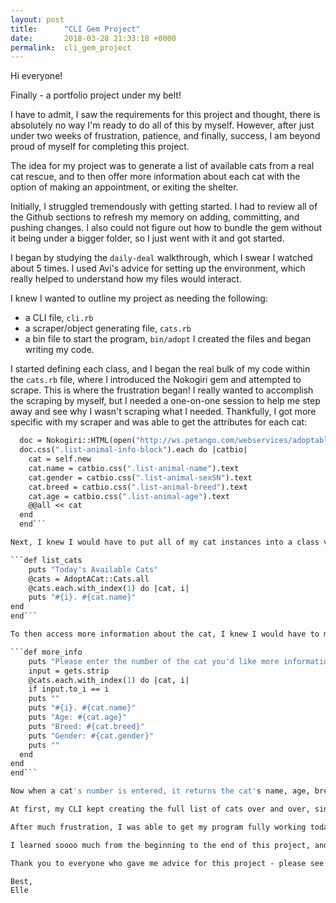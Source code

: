 ```yaml
---
layout: post
title:      "CLI Gem Project"
date:       2018-03-28 21:33:18 +0000
permalink:  cli_gem_project
---
```



Hi everyone!

Finally - a portfolio project under my belt!

I have to admit, I saw the requirements for this project and thought, there is absolutely no way I'm ready to do all of this by myself. However, after just under two weeks of frustration, patience, and finally, success, I am beyond proud of myself for completing this project.

The idea for my project was to generate a list of available cats from a real cat rescue, and to then offer more information about each cat with the option of making an appointment, or exiting the shelter.

Initially, I struggled tremendously with getting started. I had to review all of the Github sections to refresh my memory on adding, committing, and pushing changes. I also could not figure out how to bundle the gem without it being under a bigger folder, so I just went with it and got started.

I began by studying the `daily-deal` walkthrough, which I swear I watched about 5 times. I used Avi's advice for setting up the environment, which really helped to understand how my files would interact.

I knew I wanted to outline my project as needing the following:
* a CLI file, `cli.rb`
* a scraper/object generating file, `cats.rb`
* a bin file to start the program, `bin/adopt`
I created the files and began writing my code.

I started defining each class, and I began the real bulk of my code within the `cats.rb` file, where I introduced the Nokogiri gem and attempted to scrape.  This is where the frustration began! I really wanted to accomplish the scraping by myself, but I needed a one-on-one session to help me step away and see why I wasn't scraping what I needed. Thankfully, I got more specific with my scraper and was able to get the attributes for each cat:

```  def self.create
  doc = Nokogiri::HTML(open("http://ws.petango.com/webservices/adoptablesearch/wsAdoptableAnimals.aspx?species=All&sex=A&agegroup=All&location=&site=&onhold=A&orderby=name&colnum=4&css=https://ws.petango.com/WebServices/adoptablesearch/css/styles.css&authkey=uqn3fk5upf1ol62utcer2x7b0sfg42ytj6j51sefh01e5u64k6&recAmount=&detailsInPopup=No&featuredPet=Include&stageID="))
  doc.css(".list-animal-info-block").each do |catbio|
    cat = self.new
    cat.name = catbio.css(".list-animal-name").text
    cat.gender = catbio.css(".list-animal-sexSN").text
    cat.breed = catbio.css(".list-animal-breed").text
    cat.age = catbio.css(".list-animal-age").text
    @@all << cat
  end
  end```

Next, I knew I would have to put all of my cat instances into a class variable, `@@all`, which would then be accessed by my CLI to print a list of all cats. Here is the partial code from my CLI file that returned a numbered list of cats with their names: 

```def list_cats
    puts "Today's Available Cats"
    @cats = AdoptACat::Cats.all
    @cats.each.with_index(1) do |cat, i|
    puts "#{i}. #{cat.name}"
end
end```

To then access more information about the cat, I knew I would have to match either the index to user input, or the cat's name to the input. Since there were multiple cats with the same name, it only made sense to use the index since every cat has a different number and is identifiable that way. This was the code I used to retrieve more information:  

```def more_info
    puts "Please enter the number of the cat you'd like more information about:"
    input = gets.strip
    @cats.each.with_index(1) do |cat, i|
    if input.to_i == i
    puts ""
    puts "#{i}. #{cat.name}"
    puts "Age: #{cat.age}"
    puts "Breed: #{cat.breed}"
    puts "Gender: #{cat.gender}"
    puts ""
  end
end
end```

Now when a cat's number is entered, it returns the cat's name, age, breed, and gender, which we scraped from the cats file in the above code.

At first, my CLI kept creating the full list of cats over and over, since I called my `#create` method within my list_cats method. I knew I had to move it somewhere where it would only be called once - in `bin/adopt`, right before `bin/adopt` runs `AdoptACat::CLI.new.call`.

After much frustration, I was able to get my program fully working today! It does not run in circles, and it returns the list of cats just how I wanted it to. 

I learned soooo much from the beginning to the end of this project, and it really reinforced so much of OO Ruby that I wasn't understanding so well before. 

Thank you to everyone who gave me advice for this project - please see my video walkthrough for a better visual as well as instructions to install my gem! [https://youtu.be/EL0WoJkaofE](http://)

Best,
Elle


